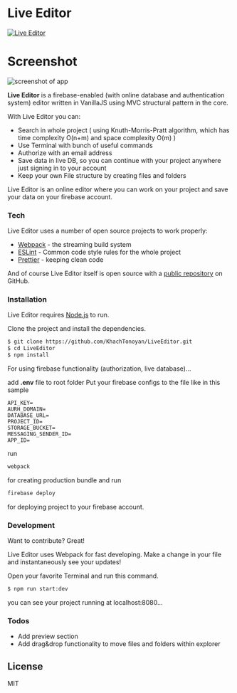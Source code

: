 # Live Editor
[![Live Editor](https://img.techpowerup.org/200803/picsart-08-03-06-30-17.png)](https://liveeditorpicsart.web.app/)

# Screenshot
![screenshot of app](https://img.techpowerup.org/200803/selection-722.png)

**Live Editor** is a firebase-enabled (with online database and authentication system) editor written in VanillaJS using MVC structural pattern in the core.

With Live Editor you can:
  - Search in whole project ( using Knuth-Morris-Pratt algorithm, which has time complexity O(n+m) and space complexity O(m) )
  - Use Terminal with bunch of useful commands
  - Authorize with an email address
  - Save data in live DB, so you can continue with your project anywhere just signing in to your account
  - Keep your own File structure by creating files and folders

Live Editor is an online editor where you can work on your project and save your data on your firebase account.

### Tech

Live Editor uses a number of open source projects to work properly:

* [Webpack] - the streaming build system
* [ESLint] - Common code style rules for the whole project
* [Prettier] - keeping clean code

And of course Live Editor itself is open source with a [public repository][dill]
 on GitHub.

### Installation

Live Editor requires [Node.js](https://nodejs.org/) to run.

Clone the project and install the dependencies.

```sh
$ git clone https://github.com/KhachTonoyan/LiveEditor.git
$ cd LiveEditor
$ npm install
```



For using firebase functionality (authorization, live database)...

add **.env** file to root folder
Put your firebase configs to the file like in this sample
```
API_KEY=
AURH_DOMAIN= 
DATABASE_URL= 
PROJECT_ID= 
STORAGE_BUCKET= 
MESSAGING_SENDER_ID= 
APP_ID=
```

run 
```sh
webpack
```
for creating production bundle and run 
```sh
firebase deploy
```
for deploying project to your firebase account.


### Development

Want to contribute? Great!

Live Editor uses Webpack for fast developing.
Make a change in your file and instantaneously see your updates!

Open your favorite Terminal and run this command.

```sh
$ npm run start:dev
```
you can see your project running at localhost:8080...


### Todos

 - Add preview section
 - Add drag&drop functionality to move files and folders within explorer

License
----

MIT


[//]: # (These are reference links used in the body of this note and get stripped out when the markdown processor does its job. There is no need to format nicely because it shouldn't be seen. Thanks SO - http://stackoverflow.com/questions/4823468/store-comments-in-markdown-syntax)


   [dill]: <https://github.com/KhachTonoyan/LiveEditor>
   [git-repo-url]: <https://github.com/KhachTonoyan/LiveEditor.git>
   [Webpack]: <https://webpack.js.org/>
   [ESLint]: <https://eslint.org/>
   [Prettier]: <https://prettier.io/>
   [node.js]: <http://nodejs.org>

 